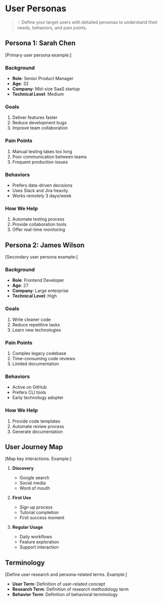 # User Personas

> 💡 Define your target users with detailed personas to understand their needs, behaviors, and pain points.

## Persona 1: Sarah Chen
[Primary user persona example:]

### Background
- **Role**: Senior Product Manager
- **Age**: 32
- **Company**: Mid-size SaaS startup
- **Technical Level**: Medium

### Goals
1. Deliver features faster
2. Reduce development bugs
3. Improve team collaboration

### Pain Points
1. Manual testing takes too long
2. Poor communication between teams
3. Frequent production issues

### Behaviors
- Prefers data-driven decisions
- Uses Slack and Jira heavily
- Works remotely 3 days/week

### How We Help
1. Automate testing process
2. Provide collaboration tools
3. Offer real-time monitoring

## Persona 2: James Wilson
[Secondary user persona example:]

### Background
- **Role**: Frontend Developer
- **Age**: 27
- **Company**: Large enterprise
- **Technical Level**: High

### Goals
1. Write cleaner code
2. Reduce repetitive tasks
3. Learn new technologies

### Pain Points
1. Complex legacy codebase
2. Time-consuming code reviews
3. Limited documentation

### Behaviors
- Active on GitHub
- Prefers CLI tools
- Early technology adopter

### How We Help
1. Provide code templates
2. Automate review process
3. Generate documentation

## User Journey Map
[Map key interactions. Example:]

1. **Discovery**
   - Google search
   - Social media
   - Word of mouth

2. **First Use**
   - Sign up process
   - Tutorial completion
   - First success moment

3. **Regular Usage**
   - Daily workflows
   - Feature exploration
   - Support interaction

## Terminology
[Define user research and persona-related terms. Example:]

- **User Term**: Definition of user-related concept
- **Research Term**: Definition of research methodology term
- **Behavior Term**: Definition of behavioral terminology
